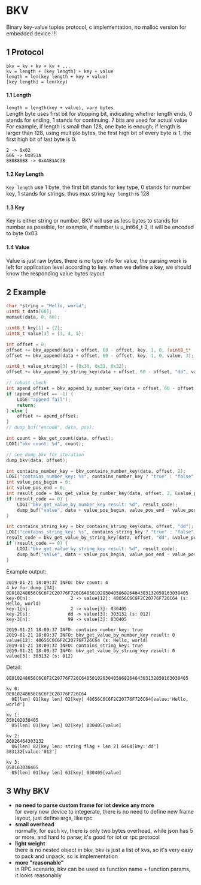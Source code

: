 # BKV
Binary key-value tuples protocol, c implementation, no malloc version for embedded device !!!

## 1 Protocol
`bkv = kv + kv + kv + ...`  
`kv = length + [key length] + key + value`  
`length = len(key length + key + value)`   
`[key length] = len(key)`   

#### 1.1 Length
`length = length(key + value), vary bytes`  
Length byte uses first bit for stopping bit, indicating whether length ends, 0 stands for ending, 1 stands for continuing. 7 bits are used for actual value    
For example, if length is small than 128, one byte is enough; if length is larger than 128, using multiple bytes, the first high bit of every byte is 1, the first high bit of last byte is 0.
```
2 -> 0x02
666 -> 0x851A
88888888 -> 0xAAB1AC38
```

#### 1.2 Key Length
`Key length` use 1 byte, the first bit stands for key type, 0 stands for number key, 1 stands for strings, thus max string `key length` is 128

#### 1.3 Key
Key is either string or number, BKV will use as less bytes to stands for number as possible, for example, if number is u_int64_t 3, it will be encoded to byte 0x03

#### 1.4 Value
Value is just raw bytes, there is no type info for value, the parsing work is left for application level according to key. when we define a key, we should know the responding value bytes layout

## 2 Example
```c
char *string = "Hello, world";
uint8_t data[60];
memset(data, 0, 60);

uint8_t key[1] = {2};
uint8_t value[3] = {3, 4, 5};

int offset = 0;
offset += bkv_append(data + offset, 60 - offset, key, 1, 0, (uint8_t* )string, strlen(string));
offset += bkv_append(data + offset, 60 - offset, key, 1, 0, value, 3);

uint8_t value_string[3] = {0x30, 0x31, 0x32};
offset += bkv_append_by_string_key(data + offset, 60 - offset, "dd", value_string, 3);

// robust check
int apend_offset = bkv_append_by_number_key(data + offset, 60 - offset, 99, value, 3);
if (apend_offset == -1) {
    LOGE("append fail");
    return;
} else {
    offset += apend_offset;
}
// dump_buf("encode", data, pos);

int count = bkv_get_count(data, offset);
LOGI("bkv count: %d", count);

// see dump_bkv for iteration
dump_bkv(data, offset);

int contains_number_key = bkv_contains_number_key(data, offset, 2);
LOGI("contains_number_key: %s", contains_number_key ? "true" : "false");
int value_pos_begin = 0;
int value_pos_end = 0;
int result_code = bkv_get_value_by_number_key(data, offset, 2, &value_pos_begin, &value_pos_end);
if (result_code == 0) {
    LOGI("bkv_get_value_by_number_key result: %d", result_code);
    dump_buf("value", data + value_pos_begin, value_pos_end - value_pos_begin);
}

int contains_string_key = bkv_contains_string_key(data, offset, "dd");
LOGI("contains_string_key: %s", contains_string_key ? "true" : "false");
result_code = bkv_get_value_by_string_key(data, offset, "dd", &value_pos_begin, &value_pos_end);
if (result_code == 0) {
    LOGI("bkv_get_value_by_string_key result: %d", result_code);
    dump_buf("value", data + value_pos_begin, value_pos_end - value_pos_begin);
}   
```

Example output:
```shell
2019-01-21 18:09:37 INFO: bkv count: 4
4 kv for dump [34]: 0E010248656C6C6F2C20776F726C6405010203040506826464303132050163030405
key-0[n]:               2 -> value[12]: 48656C6C6F2C20776F726C64 (s: Hello, world)
key-1[n]:               2 -> value[3]: 030405
key-2[s]:              dd -> value[3]: 303132 (s: 012)
key-3[n]:              99 -> value[3]: 030405

2019-01-21 18:09:37 INFO: contains_number_key: true
2019-01-21 18:09:37 INFO: bkv_get_value_by_number_key result: 0
value[12]: 48656C6C6F2C20776F726C64 (s: Hello, world)
2019-01-21 18:09:37 INFO: contains_string_key: true
2019-01-21 18:09:37 INFO: bkv_get_value_by_string_key result: 0
value[3]: 303132 (s: 012)
```
Detail:
```
0E010248656C6C6F2C20776F726C6405010203040506826464303132050163030405

kv 0:
0E010248656C6C6F2C20776F726C64
  0E[len] 01[key len] 02[key] 48656C6C6F2C20776F726C64[value:'Hello, world']

kv 1:
050102030405
  05[len] 01[key len] 02[key] 030405[value]

kv 2:
06826464303132
  06[len] 82[key len: string flag + len 2] 6464[key:'dd'] 303132[value:'012']

kv 3:
050163030405
  05[len] 01[key len] 63[key] 030405[value]  
```

## 3 Why BKV
- **no need to parse custom frame for iot device any more**  
  for every new device to integerate, there is no need to define new frame layout, just define args, like rpc
- **small overhead**  
  normally, for each kv, there is only two bytes overhead, while json has 5 or more, and hard to parse; it's good for iot or rpc protocol
- **light weight**  
  there is no nested object in bkv, bkv is just a list of kvs, so it's very easy to pack and unpack, so is implementation 
- **more "reasonable"**  
  in RPC scenario, bkv can be used as function name + function params, it looks reasonably
